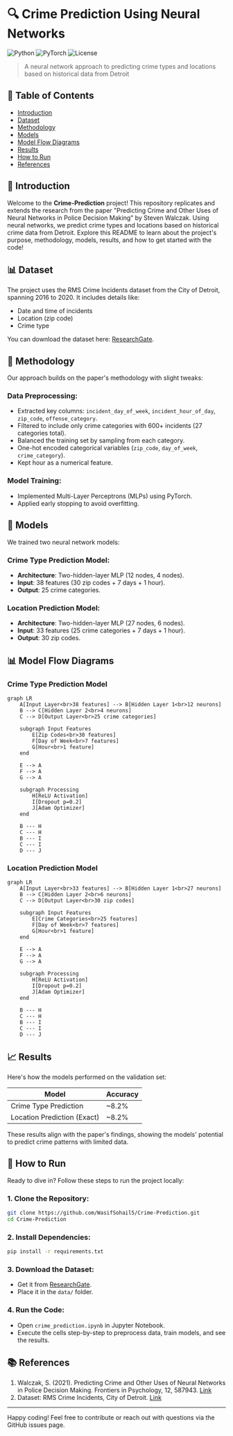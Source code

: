 # 🔍 Crime Prediction Using Neural Networks

![Python](https://img.shields.io/badge/Python-3.7+-blue.svg)
![PyTorch](https://img.shields.io/badge/PyTorch-1.9+-red.svg)
![License](https://img.shields.io/badge/License-MIT-green.svg)

> A neural network approach to predicting crime types and locations based on historical data from Detroit

## 📑 Table of Contents

- [Introduction](#introduction)
- [Dataset](#dataset)
- [Methodology](#methodology)
- [Models](#models)
- [Model Flow Diagrams](#model-flow-diagrams)
- [Results](#results)
- [How to Run](#how-to-run)
- [References](#references)

## 🔎 Introduction

Welcome to the **Crime-Prediction** project! This repository replicates and extends the research from the paper "Predicting Crime and Other Uses of Neural Networks in Police Decision Making" by Steven Walczak. Using neural networks, we predict crime types and locations based on historical crime data from Detroit. Explore this README to learn about the project's purpose, methodology, models, results, and how to get started with the code!

## 📊 Dataset

The project uses the RMS Crime Incidents dataset from the City of Detroit, spanning 2016 to 2020. It includes details like:

- Date and time of incidents
- Location (zip code)
- Crime type

You can download the dataset here: [ResearchGate](https://www.researchgate.net/publication/354071957_Detroit_Crime_Dataset).

## 🔬 Methodology

Our approach builds on the paper's methodology with slight tweaks:

### Data Preprocessing:

- Extracted key columns: `incident_day_of_week`, `incident_hour_of_day`, `zip_code`, `offense_category`.
- Filtered to include only crime categories with 600+ incidents (27 categories total).
- Balanced the training set by sampling from each category.
- One-hot encoded categorical variables (`zip_code`, `day_of_week`, `crime_category`).
- Kept hour as a numerical feature.

### Model Training:

- Implemented Multi-Layer Perceptrons (MLPs) using PyTorch.
- Applied early stopping to avoid overfitting.

## 🧠 Models

We trained two neural network models:

### Crime Type Prediction Model:

- **Architecture**: Two-hidden-layer MLP (12 nodes, 4 nodes).
- **Input**: 38 features (30 zip codes + 7 days + 1 hour).
- **Output**: 25 crime categories.

### Location Prediction Model:

- **Architecture**: Two-hidden-layer MLP (27 nodes, 6 nodes).
- **Input**: 33 features (25 crime categories + 7 days + 1 hour).
- **Output**: 30 zip codes.

## 📊 Model Flow Diagrams

### Crime Type Prediction Model

```mermaid
graph LR
    A[Input Layer<br>38 features] --> B[Hidden Layer 1<br>12 neurons]
    B --> C[Hidden Layer 2<br>4 neurons]
    C --> D[Output Layer<br>25 crime categories]
    
    subgraph Input Features
        E[Zip Codes<br>30 features]
        F[Day of Week<br>7 features]
        G[Hour<br>1 feature]
    end
    
    E --> A
    F --> A
    G --> A
    
    subgraph Processing
        H[ReLU Activation]
        I[Dropout p=0.2]
        J[Adam Optimizer]
    end
    
    B --- H
    C --- H
    B --- I
    C --- I
    D --- J
```

### Location Prediction Model

```mermaid
graph LR
    A[Input Layer<br>33 features] --> B[Hidden Layer 1<br>27 neurons]
    B --> C[Hidden Layer 2<br>6 neurons]
    C --> D[Output Layer<br>30 zip codes]
    
    subgraph Input Features
        E[Crime Categories<br>25 features]
        F[Day of Week<br>7 features]
        G[Hour<br>1 feature]
    end
    
    E --> A
    F --> A
    G --> A
    
    subgraph Processing
        H[ReLU Activation]
        I[Dropout p=0.2]
        J[Adam Optimizer]
    end
    
    B --- H
    C --- H
    B --- I
    C --- I
    D --- J
```

## 📈 Results

Here's how the models performed on the validation set:

| Model | Accuracy |
|-------|----------|
| Crime Type Prediction | ~8.2% |
| Location Prediction (Exact) | ~8.2% |

These results align with the paper's findings, showing the models' potential to predict crime patterns with limited data.

## 🚀 How to Run

Ready to dive in? Follow these steps to run the project locally:

### 1. Clone the Repository:

```bash
git clone https://github.com/WasifSohail5/Crime-Prediction.git
cd Crime-Prediction
```

### 2. Install Dependencies:

```bash
pip install -r requirements.txt
```

### 3. Download the Dataset:

- Get it from [ResearchGate](https://www.researchgate.net/publication/354071957_Detroit_Crime_Dataset).
- Place it in the `data/` folder.

### 4. Run the Code:

- Open `crime_prediction.ipynb` in Jupyter Notebook.
- Execute the cells step-by-step to preprocess data, train models, and see the results.

## 📚 References

1. Walczak, S. (2021). Predicting Crime and Other Uses of Neural Networks in Police Decision Making. Frontiers in Psychology, 12, 587943. [Link](https://doi.org/10.3389/fpsyg.2021.587943)
2. Dataset: RMS Crime Incidents, City of Detroit. [Link](https://data.detroitmi.gov/datasets/rms-crime-incidents/explore)

---

Happy coding! Feel free to contribute or reach out with questions via the GitHub issues page.
